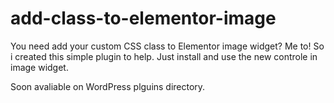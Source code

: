 # add-class-to-elementor-image

You need add your custom CSS class to Elementor image widget? Me to! So i created this simple plugin to help. Just install and use the new controle in image widget.

Soon avaliable on WordPress plguins directory.
